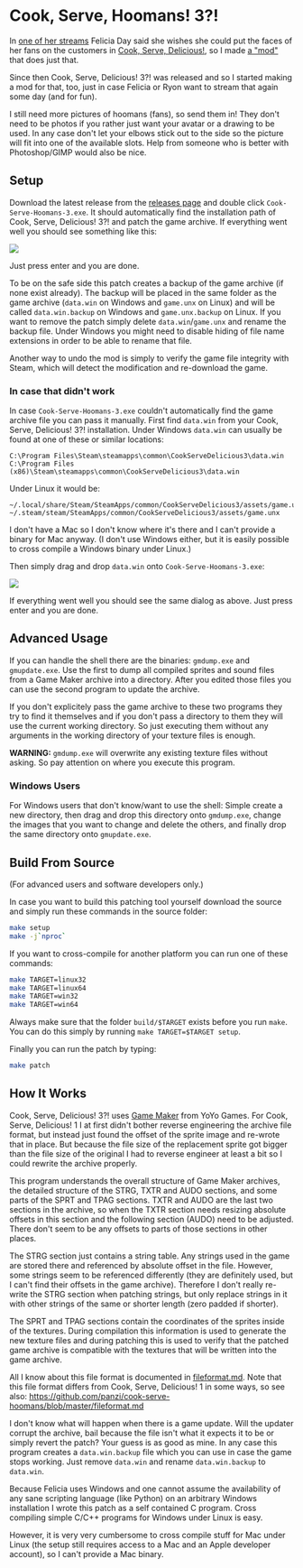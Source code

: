 Cook, Serve, Hoomans! 3?!
=========================

In [one of her streams](http://www.twitch.tv/feliciaday/v/4517425?t=02h19m22s)
Felicia Day said she wishes she could put the faces of her fans on the customers
in [Cook, Serve, Delicious!](http://store.steampowered.com/app/247020/), so I
made [a "mod"](https://github.com/panzi/cook-serve-hoomans) that does just that.

Since then Cook, Serve, Delicious! 3?! was released and so I started making a
mod for that, too, just in case Felicia or Ryon want to stream that again some
day (and for fun).

I still need more pictures of hoomans (fans), so send them in! They don't need
to be photos if you rather just want your avatar or a drawing to be used. In any
case don't let your elbows stick out to the side so the picture will fit into
one of the available slots. Help from someone who is better with Photoshop/GIMP
would also be nice.

Setup
-----

Download the latest release from the [releases page](https://github.com/panzi/cook-serve-hoomans2/releases)
and double click `Cook-Serve-Hoomans-3.exe`. It should automatically find
the installation path of Cook, Serve, Delicious! 3?! and patch the game archive.
If everything went well you should see something like this:

![](http://panzi.github.io/cook-serve-hoomans2/img/patch_success.png)

Just press enter and you are done.

To be on the safe side this patch creates a backup of the game archive (if none
exist already). The backup will be placed in the same folder as the game archive
(`data.win` on Windows and `game.unx` on Linux) and will be called
`data.win.backup` on Windows and `game.unx.backup` on Linux. If you want to
remove the patch simply delete `data.win`/`game.unx` and rename the backup file.
Under Windows you might need to disable hiding of file name extensions in order
to be able to rename that file.

Another way to undo the mod is simply to verify the game file integrity with
Steam, which will detect the modification and re-download the game.

### In case that didn't work

In case `Cook-Serve-Hoomans-3.exe` couldn't automatically find the game
archive file you can pass it manually. First find `data.win` from your Cook,
Serve, Delicious! 3?! installation. Under Windows `data.win` can usually be
found at one of these or similar locations:

```
C:\Program Files\Steam\steamapps\common\CookServeDelicious3\data.win
C:\Program Files (x86)\Steam\steamapps\common\CookServeDelicious3\data.win
```

Under Linux it would be:

```
~/.local/share/Steam/SteamApps/common/CookServeDelicious3/assets/game.unx
~/.steam/steam/SteamApps/common/CookServeDelicious3/assets/game.unx
```

I don't have a Mac so I don't know where it's there and I can't provide a binary
for Mac anyway. (I don't use Windows either, but it is easily possible to cross
compile a Windows binary under Linux.)

Then simply drag and drop `data.win` onto `Cook-Serve-Hoomans-3.exe`:

![](http://panzi.github.io/cook-serve-hoomans2/img/open_with_cook_serve_hoomans.png)

If everything went well you should see the same dialog as above. Just press
enter and you are done.

Advanced Usage
--------------

If you can handle the shell there are the binaries: `gmdump.exe` and
`gmupdate.exe`. Use the first to dump all compiled sprites and sound files from
a Game Maker archive into a directory. After you edited those files you can
use the second program to update the archive.

If you don't explicitely pass the game archive to these two programs they try to
find it themselves and if you don't pass a directory to them they will use the
current working directory. So just executing them without any arguments in the
working directory of your texture files is enough.

**WARNING:** `gmdump.exe` will overwrite any existing texture files without asking.
So pay attention on where you execute this program.

### Windows Users

For Windows users that don't know/want to use the shell: Simple create a new
directory, then drag and drop this directory onto `gmdump.exe`, change the images
that you want to change and delete the others, and finally drop the same directory
onto `gmupdate.exe`.

Build From Source
-----------------

(For advanced users and software developers only.)

In case you want to build this patching tool yourself download the source and
simply run these commands in the source folder:

```bash
make setup
make -j`nproc`
```

If you want to cross-compile for another platform you can run one of these
commands:

```bash
make TARGET=linux32
make TARGET=linux64
make TARGET=win32
make TARGET=win64
```

Always make sure that the folder `build/$TARGET` exists before you run `make`.
You can do this simply by running `make TARGET=$TARGET setup`.

Finally you can run the patch by typing:

```bash
make patch
```

How It Works
------------

Cook, Serve, Delicious! 3?! uses [Game Maker](http://www.yoyogames.com/studio)
from YoYo Games. For Cook, Serve, Delicious! 1 I at first didn't bother reverse
engineering the archive file format, but instead just found the offset of the
sprite image and re-wrote that in place. But because the file size of the
replacement sprite got bigger than the file size of the original I had to
reverse engineer at least a bit so I could rewrite the archive properly.

This program understands the overall structure of Game Maker archives, the
detailed structure of the STRG, TXTR and AUDO sections, and some parts of the
SPRT and TPAG sections. TXTR and AUDO are the last two sections in the archive,
so when the TXTR section needs resizing absolute offsets in this section and the
following section (AUDO) need to be adjusted. There don't seem to be any offsets
to parts of those sections in other places.

The STRG section just contains a string table. Any strings used in the game
are stored there and referenced by absolute offset in the file. However, some
strings seem to be referenced differently (they are definitely used, but I
can't find their offsets in the game archive). Therefore I don't really re-write
the STRG section when patching strings, but only replace strings in it with
other strings of the same or shorter length (zero padded if shorter).

The SPRT and TPAG sections contain the coordinates of the sprites inside of the
textures. During compilation this information is used to generate the new
texture files and during patching this is used to verify that the patched game
archive is compatible with the textures that will be written into the game
archive.

All I know about this file format is documented in [fileformat.md](fileformat.md).
Note that this file format differs from Cook, Serve, Delicious! 1 in some ways,
so see also: https://github.com/panzi/cook-serve-hoomans/blob/master/fileformat.md

I don't know what will happen when there is a game update. Will the updater
corrupt the archive, bail because the file isn't what it expects it to be or
simply revert the patch? Your guess is as good as mine. In any case this program
creates a `data.win.backup` file which you can use in case the game stops
working. Just remove `data.win` and rename `data.win.backup` to `data.win`.

Because Felicia uses Windows and one cannot assume the availability of any sane
scripting language (like Python) on an arbitrary Windows installation I wrote
this patch as a self contained C program. Cross compiling simple C/C++ programs
for Windows under Linux is easy.

However, it is very very cumbersome to cross compile stuff for Mac under Linux
(the setup still requires access to a Mac and an Apple developer account), so I
can't provide a Mac binary.
